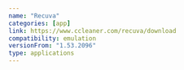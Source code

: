 ```yaml
---
name: "Recuva"
categories: [app]
link: https://www.ccleaner.com/recuva/download
compatibility: emulation
versionFrom: "1.53.2096"
type: applications
---
```


